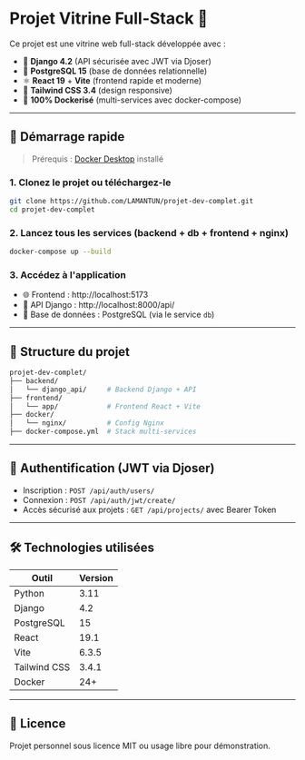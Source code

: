 # Projet Vitrine Full-Stack 🧩

Ce projet est une vitrine web full-stack développée avec :

- 🐍 **Django 4.2** (API sécurisée avec JWT via Djoser)
- 🐘 **PostgreSQL 15** (base de données relationnelle)
- ⚛️ **React 19** + **Vite** (frontend rapide et moderne)
- 🎨 **Tailwind CSS 3.4** (design responsive)
- 🐳 **100% Dockerisé** (multi-services avec docker-compose)

---

## 🚀 Démarrage rapide

> Prérequis : [Docker Desktop](https://www.docker.com/products/docker-desktop) installé

### 1. Clonez le projet ou téléchargez-le
```bash
git clone https://github.com/LAMANTUN/projet-dev-complet.git
cd projet-dev-complet
```

### 2. Lancez tous les services (backend + db + frontend + nginx)
```bash
docker-compose up --build
```

### 3. Accédez à l'application

- 🌐 Frontend : http://localhost:5173
- 🔐 API Django : http://localhost:8000/api/
- 🐘 Base de données : PostgreSQL (via le service `db`)

---

## 📂 Structure du projet

```bash
projet-dev-complet/
├── backend/
│   └── django_api/     # Backend Django + API
├── frontend/
│   └── app/            # Frontend React + Vite
├── docker/
│   └── nginx/          # Config Nginx
├── docker-compose.yml  # Stack multi-services
```

---

## 🔐 Authentification (JWT via Djoser)

- Inscription : `POST /api/auth/users/`
- Connexion : `POST /api/auth/jwt/create/`
- Accès sécurisé aux projets : `GET /api/projects/` avec Bearer Token

---

## 🛠️ Technologies utilisées

| Outil         | Version     |
|---------------|-------------|
| Python        | 3.11        |
| Django        | 4.2         |
| PostgreSQL    | 15          |
| React         | 19.1        |
| Vite          | 6.3.5       |
| Tailwind CSS  | 3.4.1       |
| Docker        | 24+         |

---

## 📄 Licence

Projet personnel sous licence MIT ou usage libre pour démonstration.
